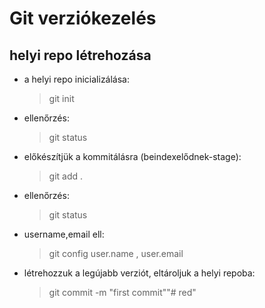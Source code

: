 # Git verziókezelés
## helyi repo létrehozása

- a helyi repo inicializálása:
    > git init
- ellenőrzés:
    > git status
- előkészítjük a kommitálásra (beindexelődnek-stage):
    > git add .
- ellenőrzés:
    > git status
- username,email ell:
    > git config user.name , user.email
- létrehozzuk a legújabb verziót, eltároljuk a helyi repoba:
    > git commit -m "first commit""# red" 
